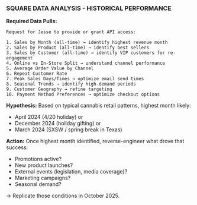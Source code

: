### SQUARE DATA ANALYSIS - HISTORICAL PERFORMANCE

**Required Data Pulls:**

```
Request for Jesse to provide or grant API access:

1. Sales by Month (all-time) → identify highest revenue month
2. Sales by Product (all-time) → identify best sellers
3. Sales by Customer (all-time) → identify VIP customers for re-engagement
4. Online vs In-Store Split → understand channel performance
5. Average Order Value by Channel
6. Repeat Customer Rate
7. Peak Sales Days/Times → optimize email send times
8. Seasonal Trends → identify high-demand periods
9. Customer Geography → refine targeting
10. Payment Method Preferences → optimize checkout options
```

**Hypothesis:** Based on typical cannabis retail patterns, highest month likely:

- April 2024 (4/20 holiday) or
- December 2024 (holiday gifting) or
- March 2024 (SXSW / spring break in Texas)

**Action:** Once highest month identified, reverse-engineer what drove that success:

- Promotions active?
- New product launches?
- External events (legislation, media coverage)?
- Marketing campaigns?
- Seasonal demand?

→ Replicate those conditions in October 2025.
